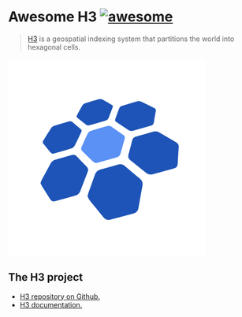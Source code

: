 # Awesome H3 <a href="https://github.com/sindresorhus/awesome"><img alt="awesome" src="https://cdn.rawgit.com/sindresorhus/awesome/d7305f38d29fed78fa85652e3a63e154dd8e8829/media/badge.svg" /></a>

> [H3]((https://h3geo.org/)) is a geospatial indexing system that partitions the world into hexagonal cells.

<img src="images/h3-logo.svg" alt="H3 Logo" width="400">

## The H3 project
- [H3 repository on Github.](https://github.com/uber/h3)
- [H3 documentation.](https://h3geo.org/docs/)
